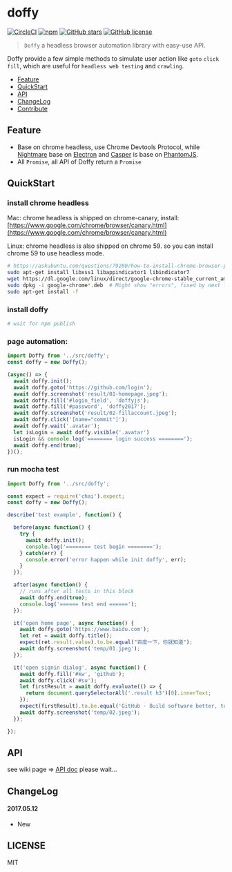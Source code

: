 # doffy

[![CircleCI](https://img.shields.io/circleci/project/qieguo2016/doffy.svg)](https://github.com/qieguo2016/doffy) [![npm](https://img.shields.io/npm/dm/doffy.svg)](https://www.npmjs.com/package/doffy) [![GitHub stars](https://img.shields.io/github/stars/qieguo2016/doffy.svg)](https://github.com/qieguo2016/doffy/stargazers) [![GitHub license](https://img.shields.io/badge/license-MIT-blue.svg)](https://raw.githubusercontent.com/qieguo2016/doffy/master/LICENSE)

> `Doffy` a headless browser automation library with easy-use API. 

Doffy provide a few simple methods to simulate user action like `goto` `click` `fill`, which are useful for `headless web testing` and `crawling`.

* [Feature](#feature)
* [QuickStart](#quickstart)
* [API](#api)
* [ChangeLog](#changelog)
* [Contribute](#contribute)


## Feature

- Base on chrome headless, use Chrome Devtools Protocol, while [Nightmare](https://github.com/segmentio/nightmare) base on [Electron](http://electron.atom.io/) and  [Casper](https://github.com/casperjs/casperjs) is base on [PhantomJS](https://github.com/ariya/phantomjs).
- All `Promise`, all API of Doffy return a `Promise`

## QuickStart

### install chrome headless

Mac: 
chrome headless is shipped on chrome-canary, install: [https://www.google.com/chrome/browser/canary.html](https://www.google.com/chrome/browser/canary.html)

Linux:
chrome headless is also shipped on chrome 59. so you can install chrome 59 to use headless mode.
```bash
# https://askubuntu.com/questions/79280/how-to-install-chrome-browser-properly-via-command-line
sudo apt-get install libxss1 libappindicator1 libindicator7
wget https://dl.google.com/linux/direct/google-chrome-stable_current_amd64.deb
sudo dpkg -i google-chrome*.deb  # Might show "errors", fixed by next line
sudo apt-get install -f
```

### install doffy

```bash
# wait for npm publish
```

### page automation:

```js
import Doffy from '../src/doffy';
const doffy = new Doffy();

(async() => {
  await doffy.init();
  await doffy.goto('https://github.com/login');
  await doffy.screenshot('result/01-homepage.jpeg');
  await doffy.fill('#login_field', 'doffyjs');
  await doffy.fill('#password', 'doffy2017');
  await doffy.screenshot('result/02-fillaccount.jpeg');
  await doffy.click('[name="commit"]');
  await doffy.wait('.avatar');
  let isLogin = await doffy.visible('.avatar')
  isLogin && console.log('======== login success ========');
  await doffy.end(true);
})();
```

### run mocha test

```js
import Doffy from '../src/doffy';

const expect = require('chai').expect;
const doffy = new Doffy();

describe('test example', function() {

  before(async function() {
    try {
      await doffy.init();
      console.log('======== test begin ========');
    } catch(err) {
      console.error('error happen while init doffy', err);
    }
  });

  after(async function() {
    // runs after all tests in this block
    await doffy.end(true);
    console.log('====== test end ======');
  });

  it('open home page', async function() {
    await doffy.goto('https://www.baidu.com');
    let ret = await doffy.title();
    expect(ret.result.value).to.be.equal("百度一下，你就知道");
    await doffy.screenshot('temp/01.jpeg');
  });

  it('open signin dialog', async function() {
    await doffy.fill('#kw', 'github');
    await doffy.click('#su');
    let firstResult = await doffy.evaluate(() => {
      return document.querySelectorAll('.result h3')[0].innerText;
    });
    expect(firstResult).to.be.equal('GitHub · Build software better, together.官网');
    await doffy.screenshot('temp/02.jpeg');
  });

});
```

## API

see wiki page => [API doc]()  please wait...

## ChangeLog

#### 2017.05.12
- New

## LICENSE

MIT

